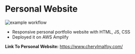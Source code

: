 # Personal Website 
![example workflow](https://img.shields.io/badge/Build%20In-HTML%2CCSS%2CJS-blue)
<br>
- Responsive personal portfolio website with HTML, JS, CSS
- Deployed it on AWS Amplify

**Link To Personal Website:** 
https://www.cherylmalfoy.com/
